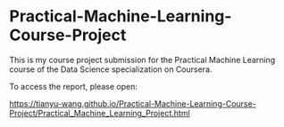 # Practical-Machine-Learning-Course-Project

This is my course project submission for the Practical Machine Learning course of the Data Science specialization on Coursera.

To access the report, please open:

https://tianyu-wang.github.io/Practical-Machine-Learning-Course-Project/Practical_Machine_Learning_Project.html
